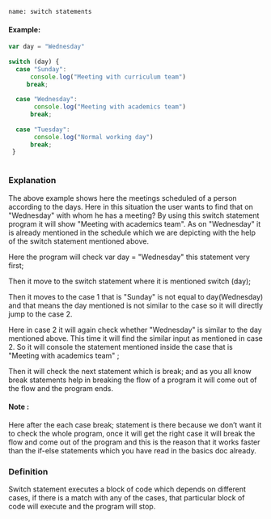 ```ngMeta
name: switch statements
```
#### Example:
```javascript
var day = "Wednesday"
 
switch (day) {
  case "Sunday":
      console.log("Meeting with curriculum team")
  	 break;
 
  case "Wednesday":
       console.log("Meeting with academics team")
  	  break;
 
  case "Tuesday":
       console.log("Normal working day")
  	  break;
 }
 
 ```
 ### Explanation
 
The above example shows here the meetings scheduled of a person according to the days. Here in this situation the user wants to find that on "Wednesday" with whom he has a meeting? By using this switch statement program it will show "Meeting with academics team".  As on "Wednesday"  it is already mentioned in the schedule which we are depicting with the help of the switch statement mentioned above.

Here the program will check  var day = "Wednesday" this statement very first;

Then it move to the switch statement where it is mentioned switch (day);

Then it moves to the case 1 that is "Sunday" is not equal to day(Wednesday) and that means the day mentioned is not similar to the case so it will directly jump to the case 2.

Here in case 2 it will again check whether "Wednesday" is similar to the day mentioned above. This time it will find the similar input as mentioned in case 2. So it will console the statement mentioned inside the case that is "Meeting with academics team" ;

Then it will check the next statement which is break; and as you all know break statements help in breaking the flow of a program it will come out of the flow and the program ends.
 

#### Note :

 Here after the each case break; statement is there because we don’t want it to check the whole program, once it will get the right case it will break the flow and come out of the program and this is the reason that it works faster than the if-else statements which you have read in the basics doc already.

### Definition

Switch statement executes a block of code which depends on different cases, if there is a match with any of the cases, that particular block of code will execute and the program will stop.

